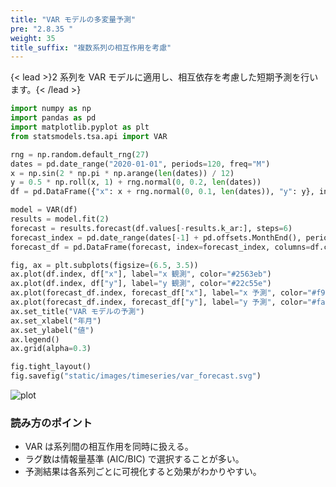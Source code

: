 ```yaml
---
title: "VAR モデルの多変量予測"
pre: "2.8.35 "
weight: 35
title_suffix: "複数系列の相互作用を考慮"
---
```


{< lead >}2 系列を VAR モデルに適用し、相互依存を考慮した短期予測を行います。{< /lead >}

```python
import numpy as np
import pandas as pd
import matplotlib.pyplot as plt
from statsmodels.tsa.api import VAR

rng = np.random.default_rng(27)
dates = pd.date_range("2020-01-01", periods=120, freq="M")
x = np.sin(2 * np.pi * np.arange(len(dates)) / 12)
y = 0.5 * np.roll(x, 1) + rng.normal(0, 0.2, len(dates))
df = pd.DataFrame({"x": x + rng.normal(0, 0.1, len(dates)), "y": y}, index=dates)

model = VAR(df)
results = model.fit(2)
forecast = results.forecast(df.values[-results.k_ar:], steps=6)
forecast_index = pd.date_range(dates[-1] + pd.offsets.MonthEnd(), periods=6, freq="M")
forecast_df = pd.DataFrame(forecast, index=forecast_index, columns=df.columns)

fig, ax = plt.subplots(figsize=(6.5, 3.5))
ax.plot(df.index, df["x"], label="x 観測", color="#2563eb")
ax.plot(df.index, df["y"], label="y 観測", color="#22c55e")
ax.plot(forecast_df.index, forecast_df["x"], label="x 予測", color="#f97316", linestyle="--")
ax.plot(forecast_df.index, forecast_df["y"], label="y 予測", color="#facc15", linestyle="--")
ax.set_title("VAR モデルの予測")
ax.set_xlabel("年月")
ax.set_ylabel("値")
ax.legend()
ax.grid(alpha=0.3)

fig.tight_layout()
fig.savefig("static/images/timeseries/var_forecast.svg")
```

![plot](/images/timeseries/var_forecast.svg)

### 読み方のポイント

- VAR は系列間の相互作用を同時に扱える。
- ラグ数は情報量基準 (AIC/BIC) で選択することが多い。
- 予測結果は各系列ごとに可視化すると効果がわかりやすい。
